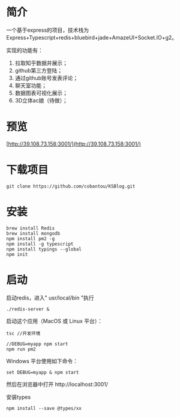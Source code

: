 # 简介
一个基于express的项目，技术栈为Express+Typescript+redis+bluebird+jade+AmazeUI+Socket.IO+g2。

实现的功能有：
1. 拉取知乎数据并展示；
2. github第三方登陆；
3. 通过github账号发表评论；
4. 聊天室功能；
5. 数据图表可视化展示；
6. 3D立体ac娘（待做）；
# 预览
[http://39.108.73.158:3001/](http://39.108.73.158:3001/)

# 下载项目
```
git clone https://github.com/cobantou/KSBlog.git
```

# 安装
```
brew install Redis
brew install mongodb
npm install pm2 -g 
npm install -g typescript
npm install typings --global
npm init
```

# 启动
启动redis，进入" usr/local/bin "执行
```
./redis-server & 
```
启动这个应用（MacOS 或 Linux 平台）：
```angular2html
tsc //开发环境
```
```
//DEBUG=myapp npm start
npm run pm2
```
Windows 平台使用如下命令：
```
set DEBUG=myapp & npm start
```
然后在浏览器中打开 http://localhost:3001/ 

安装types
```
npm install --save @types/xx

```

